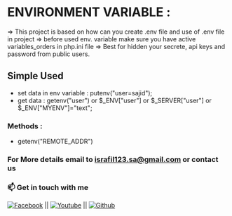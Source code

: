 
# ENVIRONMENT VARIABLE :
=> This project is based on how can you create .env file and use of .env  file in project
=> before used env. variable make sure you have active variables_orders in php.ini file
=> Best for hidden your secrete, api keys and password from public users.

## Simple Used
- set data in env variable : putenv("user=sajid");
- get data : getenv("user") or $_ENV["user"] or $_SERVER["user"] or $_ENV["MYENV"]="text"; 


### Methods : 
- getenv("REMOTE_ADDR")

### For More details email to israfil123.sa@gmail.com or contact us
### 📫 Get in touch with me
[![Facebook](https://img.shields.io/badge/facebook-0077B5?style=for-the-badge&logo=facebook&logoColor=white)](https://www.facebook.com/people/Failure-B%C3%B8y/100023854041628/) || [![Youtube](https://img.shields.io/badge/youtube-DD0031?style=for-the-badge&logo=youtube&logoColor=white)](https://www.youtube.com/channel/UCx17TpbQ8JoQ-EdeltD1LIA) || [![Github](https://img.shields.io/badge/github%20-%23121011.svg?&style=for-the-badge&logo=github&logoColor=white)](https://github.com/dontknew)





